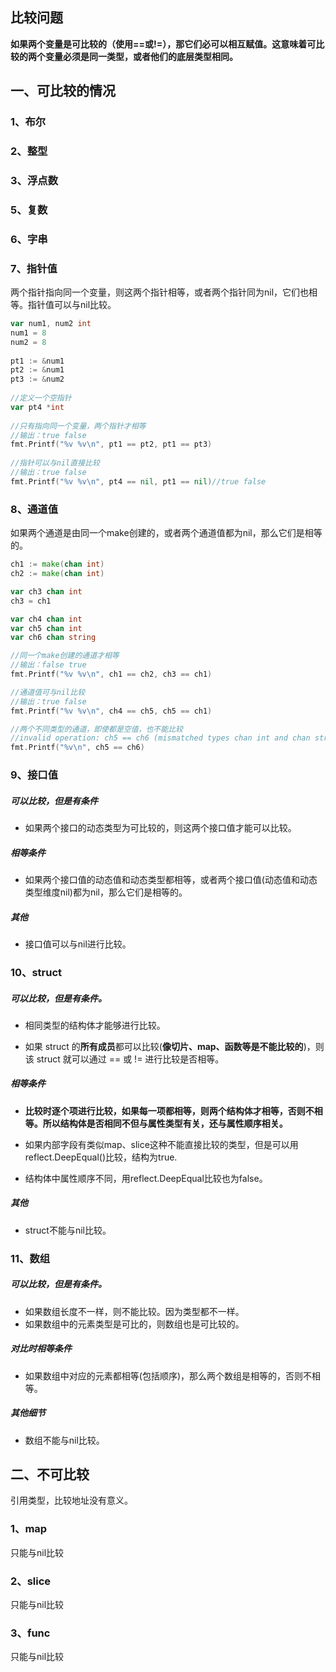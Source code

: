 ## 比较问题

**如果两个变量是可比较的（使用==或!=），那它们必可以相互赋值。这意味着可比较的两个变量必须是同一类型，或者他们的底层类型相同。**

## 一、可比较的情况
### 1、布尔
### 2、整型
### 3、浮点数

### 5、复数

### 6、字串

### 7、指针值

两个指针指向同一个变量，则这两个指针相等，或者两个指针同为nil，它们也相等。指针值可以与nil比较。
```go      
var num1, num2 int
num1 = 8
num2 = 8
 
pt1 := &num1
pt2 := &num1
pt3 := &num2
    
//定义一个空指针
var pt4 *int
 
//只有指向同一个变量，两个指针才相等
//输出：true false
fmt.Printf("%v %v\n", pt1 == pt2, pt1 == pt3)
    
//指针可以与nil直接比较
//输出：true false
fmt.Printf("%v %v\n", pt4 == nil, pt1 == nil)//true false
```

### 8、通道值
如果两个通道是由同一个make创建的，或者两个通道值都为nil，那么它们是相等的。

```go
ch1 := make(chan int)
ch2 := make(chan int)

var ch3 chan int
ch3 = ch1

var ch4 chan int
var ch5 chan int
var ch6 chan string

//同一个make创建的通道才相等
//输出：false true
fmt.Printf("%v %v\n", ch1 == ch2, ch3 == ch1)

//通道值可与nil比较
//输出：true false
fmt.Printf("%v %v\n", ch4 == ch5, ch5 == ch1)

//两个不同类型的通道，即使都是空值，也不能比较
//invalid operation: ch5 == ch6 (mismatched types chan int and chan string)
fmt.Printf("%v\n", ch5 == ch6)
```

### 9、接口值
##### 可以比较，但是有条件
* 如果两个接口的动态类型为可比较的，则这两个接口值才能可以比较。

##### 相等条件
* 如果两个接口值的动态值和动态类型都相等，或者两个接口值(动态值和动态类型维度nil)都为nil，那么它们是相等的。

##### 其他
* 接口值可以与nil进行比较。

### 10、struct
##### 可以比较，但是有条件。
* 相同类型的结构体才能够进行比较。

* 如果 struct 的**所有成员**都可以比较(**像切片、map、函数等是不能比较的**)，则该 struct 就可以通过 == 或 != 进行比较是否相等。

##### 相等条件
* **比较时逐个项进行比较，如果每一项都相等，则两个结构体才相等，否则不相等。所以结构体是否相同不但与属性类型有关，还与属性顺序相关。**

* 如果内部字段有类似map、slice这种不能直接比较的类型，但是可以用reflect.DeepEqual()比较，结构为true.

* 结构体中属性顺序不同，用reflect.DeepEqual比较也为false。

##### 其他
* struct不能与nil比较。

### 11、数组
##### 可以比较，但是有条件。
* 如果数组长度不一样，则不能比较。因为类型都不一样。
* 如果数组中的元素类型是可比的，则数组也是可比较的。

##### 对比时相等条件
* 如果数组中对应的元素都相等(包括顺序)，那么两个数组是相等的，否则不相等。

##### 其他细节
* 数组不能与nil比较。

## 二、不可比较
引用类型，比较地址没有意义。
### 1、map
只能与nil比较

### 2、slice
只能与nil比较

### 3、func
只能与nil比较